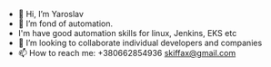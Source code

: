 - 👋 Hi, I’m Yaroslav
- 👀 I’m fond of automation.
- I'm have good automation skills for linux, Jenkins, EKS etc
- 💞️ I’m looking to collaborate individual developers and companies
- 📫 How to reach me: +380662854936 skiffax@gmail.com
